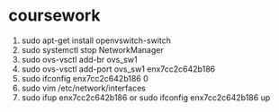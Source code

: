 # coursework

1. sudo apt-get install openvswitch-switch
2. sudo systemctl stop NetworkManager
3. sudo ovs-vsctl add-br ovs_sw1
4. sudo ovs-vsctl add-port ovs_sw1 enx7cc2c642b186
5. sudo ifconfig enx7cc2c642b186 0
6. sudo vim /etc/network/interfaces
7. sudo ifup enx7cc2c642b186 or sudo ifconfig enx7cc2c642b186 up
